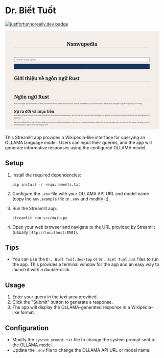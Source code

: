 # Dr. Biết Tuốt

[![justforfunnoreally.dev badge](https://img.shields.io/badge/justforfunnoreally-dev-9ff)](https://justforfunnoreally.dev)

![Dr. Biết Tuốt](./res/screenshot.png)

This Streamlit app provides a Wikipedia-like interface for querying an OLLAMA language model. Users can input their queries, and the app will generate informative responses using the configured OLLAMA model.

## Setup

1. Install the required dependencies:
   ```
   pip install -r requirements.txt
   ```

2. Configure the `.env` file with your OLLAMA API URL and model name (copy the `env.example` file to `.env` and modify it).

3. Run the Streamlit app:
   ```
   streamlit run src/main.py
   ```

4. Open your web browser and navigate to the URL provided by Streamlit (usually `http://localhost:8501`).

## Tips

- You can use the `Dr. Biết Tuốt.desktop` or `Dr. Biết Tuốt.bat` files to run the app. This provides a terminal window for the app and an easy way to launch it with a double-click.

## Usage

1. Enter your query in the text area provided.
2. Click the "Submit" button to generate a response.
3. The app will display the OLLAMA-generated response in a Wikipedia-like format.

## Configuration

- Modify the `system_prompt.txt` file to change the system prompt sent to the OLLAMA model.
- Update the `.env` file to change the OLLAMA API URL or model name.
